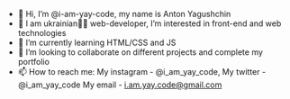 - 👋 Hi, I’m @i-am-yay-code, my name is Anton Yagushchin
- 👀 I am ukrainian💙💛 web-developer, I’m interested in front-end and web technologies 
- 🌱 I’m currently learning HTML/CSS and JS
- 💞️ I’m looking to collaborate on different projects and complete my portfolio
- 📫 How to reach me:
    My instagram - @i_am_yay_code,
    My twitter - @i_am_yay_code
    My email - i.am.yay.code@gmail.com

<!---
i-am-yay-code/i-am-yay-code is a ✨ special ✨ repository because its `README.md` (this file) appears on your GitHub profile.
You can click the Preview link to take a look at your changes.
--->
